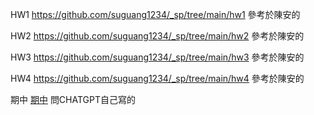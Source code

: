 HW1
https://github.com/suguang1234/_sp/tree/main/hw1
參考於陳安的

HW2
https://github.com/suguang1234/_sp/tree/main/hw2
參考於陳安的

HW3
https://github.com/suguang1234/_sp/tree/main/hw3
參考於陳安的


HW4
https://github.com/suguang1234/_sp/tree/main/hw4
參考於陳安的


期中
[期中](https://github.com/suguang1234/_sp/blob/main/%E6%9C%9F%E4%B8%AD.md)
問CHATGPT自己寫的
